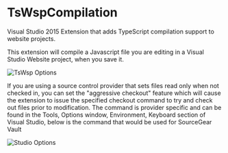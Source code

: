 # TsWspCompilation

Visual Studio 2015 Extension that adds TypeScript compilation support to website projects.

This extension will compile a Javascript file you are editing in a Visual Studio Website project, when you save it.

![TsWsp Options](https://knarfalingus.github.io/Content/TsWspCompilation/TsWspOptions.png)

If you are using a source control provider that sets files read only when not checked in, you can set the "aggressive checkout" feature which will cause the extension to issue the specified checkout command to try and check out files prior to modification. The command is provider specific and can be found in the Tools, Options window, Environment, Keyboard section of Visual Studio, below is the command that would be used for SourceGear Vault

![Studio Options](https://knarfalingus.github.io/Content/TsWspCompilation/VsOptions.PNG)
